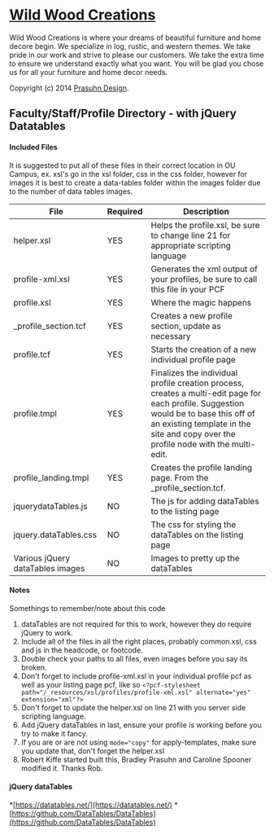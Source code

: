 # [Wild Wood Creations](http://wildwoodcreations.biz)

Wild Wood Creations is where your dreams of beautiful furniture and home decore begin. We specialize in log, rustic, and western themes. We take pride in our work and strive to please our customers. We take the extra time to ensure we understand exactly what you want. You will be glad you chose us for all your furniture and home decor needs.


Copyright (c) 2014 [Prasuhn Design](http://prasuhndesign.com).


Faculty/Staff/Profile Directory - with jQuery Datatables
-------

#### Included Files

It is suggested to put all of these files in their correct location in OU Campus, ex. xsl's go in the xsl folder, css in the css folder, however for images it is best to create a data-tables folder within the images folder due to the number of data tables images.

File | Required | Description
---- | -------- | -----------
helper.xsl | YES | Helps the profile.xsl, be sure to change line 21 for appropriate scripting language
profile-xml.xsl | YES | Generates the xml output of your profiles, be sure to call this file in your PCF
profile.xsl | YES | Where the magic happens
_profile_section.tcf | YES | Creates a new profile section, update as necessary
profile.tcf | YES | Starts the creation of a new individual profile page
profile.tmpl | YES | Finalizes the individual profile creation process, creates a multi-edit page for each profile.  Suggestion would be to base this off of an existing template in the site and copy over the profile node with the multi-edit.
profile_landing.tmpl | YES | Creates the profile landing page. From the _profile_section.tcf.
jquerydataTables.js | NO | The js for adding dataTables to the listing page
jquery.dataTables.css | NO | The css for styling the dataTables on the listing page
Various jQuery dataTables images | NO | Images to pretty up the dataTables

#### Notes

Somethings to remember/note about this code

1. dataTables are not required for this to work, however they do require jQuery to work.
2. Include all of the files in all the right places, probably common.xsl, css and js in the headcode, or footcode.
3. Double check your paths to all files, even images before you say its broken.
4. Don't forget to include profile-xml.xsl in your individual profile pcf as well as your listing page pcf, like so ```<?pcf-stylesheet path="/_resources/xsl/profiles/profile-xml.xsl" alternate="yes" extension="xml"?>```
5. Don't forget to update the helper.xsl on line 21 with you server side scripting language.
6. Add jQuery dataTables in last, ensure your profile is working before you try to make it fancy.
7. If you are or are not using ```mode="copy"``` for apply-templates, make sure you update that, don't forget the helper.xsl
8. Robert Kiffe started built this, Bradley Prasuhn and Caroline Spooner modified it. Thanks Rob.

#### jQuery dataTables

*[https://datatables.net/](https://datatables.net/)
*[https://github.com/DataTables/DataTables](https://github.com/DataTables/DataTables)
